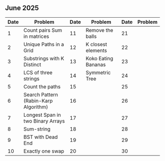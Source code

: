 ## June 2025

| Date | Problem                               | Date | Problem             | Date | Problem |
| ---- | ------------------------------------- | ---- | ------------------- | ---- | ------- |
| 1    | Count pairs Sum in matrices           | 11   | Remove the balls    | 21   |         |
| 2    | Unique Paths in a Grid                | 12   | K closest elements  | 22   |         |
| 3    | Substrings with K Distinct            | 13   | Koko Eating Bananas | 23   |         |
| 4    | LCS of three strings                  | 14   | Symmetric Tree      | 24   |         |
| 5    | Count the paths                       | 15   |                     | 25   |         |
| 6    | Search Pattern (Rabin-Karp Algorithm) | 16   |                     | 26   |         |
| 7    | Longest Span in two Binary Arrays     | 17   |                     | 27   |         |
| 8    | Sum-string                            | 18   |                     | 28   |         |
| 9    | BST with Dead End                     | 19   |                     | 29   |         |
| 10   | Exactly one swap                      | 20   |                     | 30   |         |
